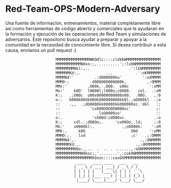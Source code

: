 # Red-Team-OPS-Modern-Adversary

Una fuente de información, entrenamientos, material completamente libre así como herramientas de código abierto y comerciales que le ayudaran en la formación y ejecución de las operaciones de Red Team y simulaciones de adversarios. Este repositorio busca ayudar a preparar y apoyar a la comunidad en la necesidad de conocimiento libre. Si desea contribuir a esta causa, envíanos un pull request :)



                          MMMMMMMMMMMMMMMWKOdlc::::cldkKWMMMMMMMMMMMMMMM
                          MMMMMMMMMMMN0xo:;,..........';:lx0NMMMMMMMMMMM
                          MMMMMMMMNkl:,..                 .':lkNMMMMMMMM
                          MMMMMMKd:,.           ...          .':oKMMMMMM
                          MMMMNd:'         .:dO00000ko'         ':oXMMMM
                          MMMO:;         .d000O00000O00k,         ,:OMMM
                          MMx:'         .O00k. .O00.  x00c         ':xMM
                          Mx:'    k0O'  l0000l;l000o;cO000.   col.  .:xM
                          K:;   .;O00c  o00x00000000000x00.  .00O.   ,:0
                          o:.   k00Ok00dk00Ok000000000kk0l.,oO000kl  .:o
                          ::    .,,  .;dO000Okk0000OkkO00000xc.'dkl   ::
                          ::             'cx000OOOOO0000xc'           ;:
                          ::                .lxO0000xo'               :: 
                          o:.             'ck00d:cd000xc.            .:o
                          K:;     cdl..;dO0Oo;.     'cx00Oo,.ld;     ;:0
                          Mk:'    oO000kl:.            .;oO000k:    ':xM
                          MMk:,     k0O                    O0d     ':xMM
                          MMMO:;.   lxd                    ;c'   .;:OMMM
                          MMMMNd:,.                            .,:dNMMMM 
                          MMMMMMXd:,.                        .,:dKMMMMMM
                          MMMMMMMMNOo:,...  .  .. . .......,:oONMMMMMMMM
                          MMMMMMMMMMMW0koc;,'........',;cok0WMMMMMMMMMMM
                          MMMMMMMMMMMMMMMMXOxoc::::coxOXMMMMMMMMMMMMMMMM
                                   ____   ____ ____   ___   __   
                                  |  _ \ / ___| ___| / _ \ / /_  
                                  | | | | |   |___ \| | | | '_ \ 
                                  | |_| | |___ ___) | |_| | (_) |
                                   |____/ \____|____/ \___/ \___/ 

